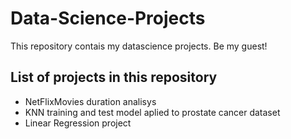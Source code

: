 # Data-Science-Projects
This repository contais my datascience projects. Be my guest!

## List of projects in this repository
* NetFlixMovies duration analisys
* KNN training and test model aplied to prostate cancer dataset
* Linear Regression project
